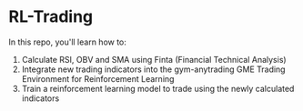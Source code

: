 # RL-Trading
In this repo, you'll learn how to:
1. Calculate RSI, OBV and SMA using Finta (Financial Technical Analysis)
2. Integrate new trading indicators into the gym-anytrading GME Trading Environment for Reinforcement Learning
3. Train a reinforcement learning model to trade using the newly calculated indicators
